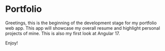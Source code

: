# Portfolio

Greetings, this is the beginning of the development stage for my portfolio web app. This app will showcase my overall resume and highlight personal projects of mine. This is also my first look at Angular 17.

Enjoy!
